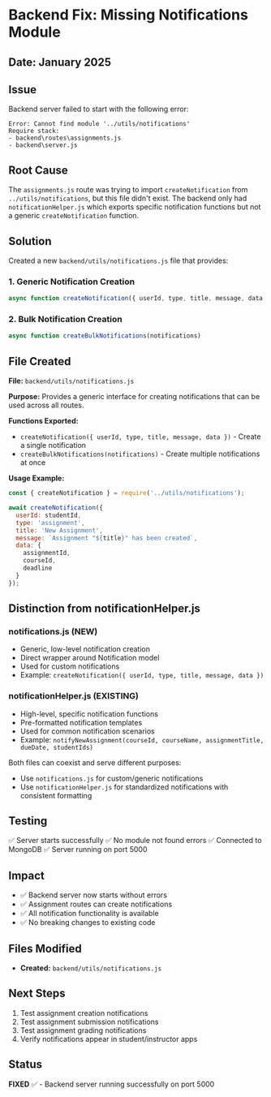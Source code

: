# Backend Fix: Missing Notifications Module

## Date: January 2025

## Issue
Backend server failed to start with the following error:
```
Error: Cannot find module '../utils/notifications'
Require stack:
- backend\routes\assignments.js
- backend\server.js
```

## Root Cause
The `assignments.js` route was trying to import `createNotification` from `../utils/notifications`, but this file didn't exist. The backend only had `notificationHelper.js` which exports specific notification functions but not a generic `createNotification` function.

## Solution
Created a new `backend/utils/notifications.js` file that provides:

### 1. Generic Notification Creation
```javascript
async function createNotification({ userId, type, title, message, data = {} })
```

### 2. Bulk Notification Creation
```javascript
async function createBulkNotifications(notifications)
```

## File Created
**File:** `backend/utils/notifications.js`

**Purpose:** Provides a generic interface for creating notifications that can be used across all routes.

**Functions Exported:**
- `createNotification({ userId, type, title, message, data })` - Create a single notification
- `createBulkNotifications(notifications)` - Create multiple notifications at once

**Usage Example:**
```javascript
const { createNotification } = require('../utils/notifications');

await createNotification({
  userId: studentId,
  type: 'assignment',
  title: 'New Assignment',
  message: `Assignment "${title}" has been created`,
  data: {
    assignmentId,
    courseId,
    deadline
  }
});
```

## Distinction from notificationHelper.js

### notifications.js (NEW)
- Generic, low-level notification creation
- Direct wrapper around Notification model
- Used for custom notifications
- Example: `createNotification({ userId, type, title, message, data })`

### notificationHelper.js (EXISTING)
- High-level, specific notification functions
- Pre-formatted notification templates
- Used for common notification scenarios
- Example: `notifyNewAssignment(courseId, courseName, assignmentTitle, dueDate, studentIds)`

Both files can coexist and serve different purposes:
- Use `notifications.js` for custom/generic notifications
- Use `notificationHelper.js` for standardized notifications with consistent formatting

## Testing
✅ Server starts successfully
✅ No module not found errors
✅ Connected to MongoDB
✅ Server running on port 5000

## Impact
- ✅ Backend server now starts without errors
- ✅ Assignment routes can create notifications
- ✅ All notification functionality is available
- ✅ No breaking changes to existing code

## Files Modified
- **Created:** `backend/utils/notifications.js`

## Next Steps
1. Test assignment creation notifications
2. Test assignment submission notifications
3. Test assignment grading notifications
4. Verify notifications appear in student/instructor apps

## Status
**FIXED** ✅ - Backend server running successfully on port 5000
